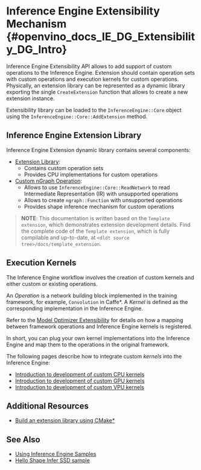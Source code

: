 # Inference Engine Extensibility Mechanism {#openvino_docs_IE_DG_Extensibility_DG_Intro}

Inference Engine Extensibility API allows to add support of custom operations to the Inference Engine.
Extension should contain operation sets with custom operations and execution kernels for custom operations.
Physically, an extension library can be represented as a dynamic library exporting the single `CreateExtension` function
that allows to create a new extension instance.

Extensibility library can be loaded to the `InferenceEngine::Core` object using the
`InferenceEngine::Core::AddExtension` method.

## Inference Engine Extension Library

Inference Engine Extension dynamic library contains several components:

 * [Extension Library](Extension.md):
    - Contains custom operation sets
    - Provides CPU implementations for custom operations
 * [Custom nGraph Operation](AddingNGraphOps.md):
    - Allows to use `InferenceEngine::Core::ReadNetwork` to read Intermediate Representation (IR) with unsupported
    operations
    - Allows to create `ngraph::Function` with unsupported operations
    - Provides shape inference mechanism for custom operations

> **NOTE**: This documentation is written based on the `Template extension`, which demonstrates extension 
development details. Find the complete code of the `Template extension`, which is fully compilable and up-to-date,
at `<dldt source tree>/docs/template_extension`.

## Execution Kernels

The Inference Engine workflow involves the creation of custom kernels and either custom or existing operations.

An _Operation_ is a network building block implemented in the training framework, for example, `Convolution` in Caffe*.
A _Kernel_ is defined as the corresponding implementation in the Inference Engine.

Refer to the [Model Optimizer Extensibility](../../MO_DG/prepare_model/customize_model_optimizer/Customize_Model_Optimizer.md)
for details on how a mapping between framework operations and Inference Engine kernels is registered.

In short, you can plug your own kernel implementations into the Inference Engine and map them to the operations in the original framework.

The following pages describe how to integrate custom _kernels_ into the Inference Engine:

 * [Introduction to development of custom CPU kernels](CPU_Kernel.md)
 * [Introduction to development of custom GPU kernels](GPU_Kernel.md)
 * [Introduction to development of custom VPU kernels](VPU_Kernel.md)

## Additional Resources

* [Build an extension library using CMake*](Building.md)

## See Also
* [Using Inference Engine Samples](../Samples_Overview.md)
* [Hello Shape Infer SSD sample](../../../inference-engine/samples/hello_reshape_ssd/README.md)
